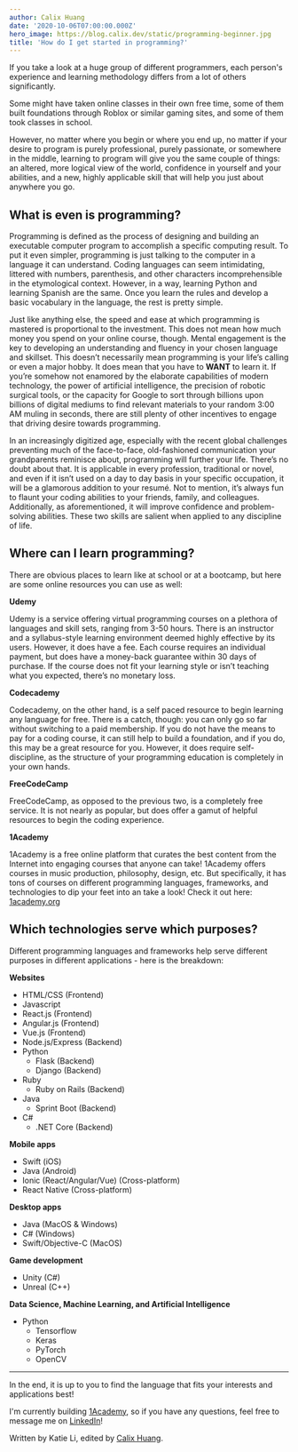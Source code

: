 ```yaml
---
author: Calix Huang
date: '2020-10-06T07:00:00.000Z'
hero_image: https://blog.calix.dev/static/programming-beginner.jpg
title: 'How do I get started in programming?'
---
```


If you take a look at a huge group of different programmers, each person's experience and learning methodology differs from a lot of others significantly.       

Some might have taken online classes in their own free time, some of them built foundations through Roblox or similar gaming sites, and some of them  took classes in school.

However, no matter where you begin or where you end up, no matter if your desire to program is purely professional, purely passionate, or somewhere in the middle, learning to program will give you the same couple of things: an altered, more logical view of the world, confidence in yourself and your abilities, and a new, highly applicable skill that will help you just about anywhere you go.

## What is even is programming?
Programming is defined as the process of designing and building an executable computer program to accomplish a specific computing result. To put it even simpler, programming is just talking to the computer in a language it can understand. Coding languages can seem intimidating, littered with numbers, parenthesis, and other characters incomprehensible in the etymological context. However, in a way, learning Python and learning Spanish are the same. Once you learn the rules and develop a basic vocabulary in the language, the rest is pretty simple.

Just like anything else, the speed and ease at which programming is mastered is proportional to the investment. This does not mean how much money you spend on your online course, though. Mental engagement is the key to developing an understanding and fluency in your chosen language and skillset. This doesn’t necessarily mean programming is your life’s calling or even a major hobby. It does mean that you have to **WANT** to learn it. If you’re somehow not enamored by the elaborate capabilities of modern technology, the power of artificial intelligence, the precision of robotic surgical tools, or the capacity for Google to sort through billions upon billions of digital mediums to find relevant materials to your random 3:00 AM muling in seconds, there are still plenty of other incentives to engage that driving desire towards programming.

In an increasingly digitized age, especially with the recent global challenges preventing much of the face-to-face, old-fashioned communication your grandparents reminisce about, programming will further your life. There’s no doubt about that. It is applicable in every profession, traditional or novel, and even if it isn’t used on a day to day basis in your specific occupation, it will be a glamorous addition to your resumé. Not to mention, it’s always fun to flaunt your coding abilities to your friends, family, and colleagues. Additionally, as aforementioned, it will improve confidence and problem-solving abilities. These two skills are salient when applied to any discipline of life.

## Where can I learn programming?
There are obvious places to learn like at school or at a bootcamp, but here are some online resources you can use as well:

**Udemy**  

Udemy is a service offering virtual programming courses on a plethora of languages and skill sets, ranging from 3-50 hours. There is an instructor and a syllabus-style learning environment deemed highly effective by its users. However, it does have a fee. Each course requires an individual payment, but does have a money-back guarantee within 30 days of purchase. If the course does not fit your learning style or isn’t teaching what you expected, there’s no monetary loss.

**Codecademy**  

Codecademy, on the other hand, is a self paced resource to begin learning any language for free. There is a catch, though: you can only go so far without switching to a paid membership. If you do not have the means to pay for a coding course, it can still help to build a foundation, and if you do, this may be a great resource for you. However, it does require self-discipline, as the structure of your programming education is completely in your own hands.

**FreeCodeCamp**  

FreeCodeCamp, as opposed to the previous two, is a completely free service. It is not nearly as popular, but does offer a gamut of helpful resources to begin the coding experience.

**1Academy**  

1Academy is a free online platform that curates the best content from the Internet into engaging courses that anyone can take! 1Academy offers courses in music production, philosophy, design, etc. But specifically, it has tons of courses on different programming languages, frameworks, and technologies to dip your feet into an take a look! Check it out here: [1academy.org](https://1academy.org)

## Which technologies serve which purposes?
Different programming languages and frameworks help serve different purposes in different applications - here is the breakdown:

**Websites**
* HTML/CSS (Frontend)
* Javascript
* React.js (Frontend)
* Angular.js (Frontend)
* Vue.js (Frontend)
* Node.js/Express (Backend)
* Python
    * Flask (Backend)
    * Django (Backend)
* Ruby
  * Ruby on Rails (Backend)
* Java
  * Sprint Boot (Backend)
* C#
  * .NET Core (Backend)

**Mobile apps**
* Swift (iOS)
* Java (Android)
* Ionic (React/Angular/Vue) (Cross-platform)
*  React Native (Cross-platform)

**Desktop apps**
*  Java (MacOS & Windows)
* C# (Windows)
* Swift/Objective-C (MacOS)

**Game development**
* Unity (C#)
* Unreal (C++)

**Data Science, Machine Learning, and Artificial Intelligence**
* Python
  * Tensorflow
  * Keras
  * PyTorch
  * OpenCV

-------

In the end, it is up to you to find the language that fits your interests and applications best!

I'm currently building [1Academy](https://1academy.org), so if you have any questions, feel free to message me on [LinkedIn](https://www.linkedin.com/in/calix-huang/)!

Written by Katie Li, edited by [Calix Huang](https://www.linkedin.com/in/calix-huang/).
